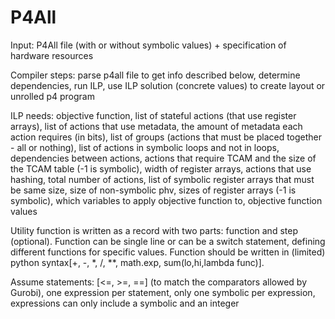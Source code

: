 # P4All

Input: P4All file (with or without symbolic values) + specification of hardware resources

Compiler steps: parse p4all file to get info described below, determine dependencies, run ILP, use ILP solution (concrete values) to create layout or unrolled p4 program

ILP needs: objective function, list of stateful actions (that use register arrays), list of actions that use metadata, the amount of metadata each action requires (in bits), list of groups (actions that must be placed together - all or nothing), list of actions in symbolic loops and not in loops, dependencies between actions, actions that require TCAM and the size of the TCAM table (-1 is symbolic), width of register arrays, actions that use hashing, total number of actions, list of symbolic register arrays that must be same size, size of non-symbolic phv, sizes of register arrays (-1 is symbolic), which variables to apply objective function to, objective function values


Utility function is written as a record with two parts: function and step (optional). Function can be single line or can be a switch statement, defining different functions for specific values. Function should be written in (limited) python syntax[+, -, *, /, \*\*, math.exp, sum(lo,hi,lambda func)].


Assume statements: [<=, >=, ==] (to match the comparators allowed by Gurobi), one expression per statement, only one symbolic per expression, expressions can only include a symbolic and an integer
